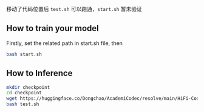 移动了代码位置后 `test.sh` 可以跑通，`start.sh` 暂未验证
## How to train your model
Firstly, set the related path in start.sh file, then <br>
```bash
bash start.sh
```

## How to Inference
```bash
mkdir checkpoint
cd checkpoint
wget https://huggingface.co/Dongchao/AcademiCodec/resolve/main/HiFi-Codec-24k-240d
bash test.sh
```
